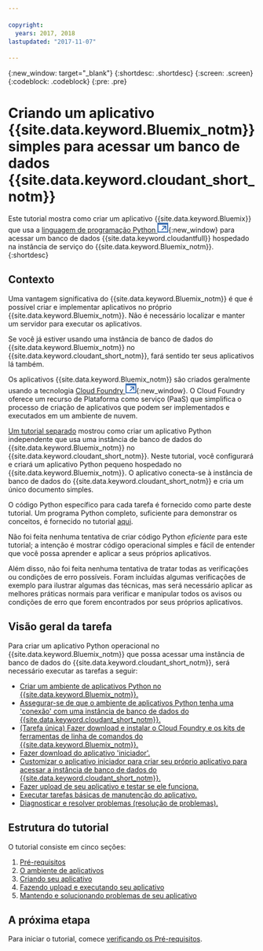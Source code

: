 ```yaml
---

copyright:
  years: 2017, 2018
lastupdated: "2017-11-07"

---
```


{:new_window: target="_blank"}
{:shortdesc: .shortdesc}
{:screen: .screen}
{:codeblock: .codeblock}
{:pre: .pre}

<!-- Acrolinx: 2017-01-10 -->

# Criando um aplicativo {{site.data.keyword.Bluemix_notm}} simples para acessar um banco de dados {{site.data.keyword.cloudant_short_notm}}

Este tutorial mostra como criar um aplicativo {{site.data.keyword.Bluemix}} que usa a
[linguagem de programação Python ![Ícone de link externo](../images/launch-glyph.svg "Ícone de link externo")](https://www.python.org/){:new_window} para
acessar um banco de dados {{site.data.keyword.cloudantfull}}
hospedado na instância de serviço do {{site.data.keyword.Bluemix_notm}}.
{:shortdesc}

## Contexto

Uma vantagem significativa do {{site.data.keyword.Bluemix_notm}} é que é possível criar e implementar aplicativos no
próprio {{site.data.keyword.Bluemix_notm}}.
Não é necessário localizar e manter um servidor para executar os aplicativos.

Se você já estiver usando uma instância de banco de dados do {{site.data.keyword.Bluemix_notm}}
no {{site.data.keyword.cloudant_short_notm}},
fará sentido ter seus aplicativos lá
também.

Os aplicativos {{site.data.keyword.Bluemix_notm}} são criados geralmente usando
a tecnologia [Cloud Foundry ![Ícone de link externo](../images/launch-glyph.svg "Ícone de link externo")](https://en.wikipedia.org/wiki/Cloud_Foundry){:new_window}.
O Cloud Foundry oferece um recurso de Plataforma como serviço (PaaS)
que simplifica o processo de criação de aplicativos que podem ser implementados e executados
em um ambiente de nuvem.

[Um tutorial separado](create_database.html) mostrou como criar um aplicativo Python independente
que usa uma instância de banco de dados do {{site.data.keyword.Bluemix_notm}}
no {{site.data.keyword.cloudant_short_notm}}.
Neste tutorial,
você configurará e criará um aplicativo Python pequeno hospedado no {{site.data.keyword.Bluemix_notm}}.
O aplicativo conecta-se à instância de banco de dados do {{site.data.keyword.cloudant_short_notm}}
e cria um único
documento simples.

O código Python específico para cada tarefa é fornecido como parte deste tutorial.
Um programa Python completo,
suficiente para demonstrar os conceitos,
é fornecido no tutorial
[aqui](create_bmxapp_createapp.html#complete-listing).

Não foi feita nenhuma tentativa de criar código Python _eficiente_ para este tutorial;
a intenção é mostrar código operacional simples e fácil de entender
que você possa aprender e aplicar a seus próprios aplicativos.

Além disso,
não foi feita nenhuma tentativa de tratar todas as verificações ou condições de erro possíveis.
Foram incluídas algumas verificações de exemplo para ilustrar algumas das técnicas,
mas será necessário aplicar as melhores práticas normais para verificar e manipular todos os
avisos ou condições de erro que forem encontrados por seus próprios aplicativos.

## Visão geral da tarefa

Para criar um aplicativo Python operacional no {{site.data.keyword.Bluemix_notm}}
que possa acessar uma instância de banco de dados do {{site.data.keyword.cloudant_short_notm}},
será necessário executar as tarefas a seguir:

-   [Criar um ambiente de aplicativos Python no {{site.data.keyword.Bluemix_notm}}.](create_bmxapp_appenv.html#creating)
-   [Assegurar-se de que o ambiente de aplicativos Python tenha uma 'conexão' com uma instância de banco de dados do {{site.data.keyword.cloudant_short_notm}}.](create_bmxapp_appenv.html#connecting)
-   [(Tarefa única) Fazer download e instalar o Cloud Foundry e os kits de ferramentas de linha de comandos do {{site.data.keyword.Bluemix_notm}}.](create_bmxapp_appenv.html#toolkits)
-   [Fazer download do aplicativo 'iniciador'.](create_bmxapp_appenv.html#starter)
-   [Customizar o aplicativo iniciador para criar seu próprio aplicativo para acessar a instância de banco de dados do {{site.data.keyword.cloudant_short_notm}}.](create_bmxapp_createapp.html#theApp)
-   [Fazer upload de seu aplicativo e testar se ele funciona.](create_bmxapp_upload.html#uploading)
-   [Executar tarefas básicas de manutenção do aplicativo.](create_bmxapp_maintain.html#maintenance)
-   [Diagnosticar e resolver problemas (resolução de problemas).](create_bmxapp_maintain.html#troubleshooting)

## Estrutura do tutorial

O tutorial consiste em cinco seções:

1.  [Pré-requisitos](create_bmxapp_prereq.html)
2.  [O ambiente de aplicativos](create_bmxapp_appenv.html)
3.  [Criando seu aplicativo](create_bmxapp_createapp.html)
4.  [Fazendo upload e executando seu aplicativo](create_bmxapp_upload.html)
5.  [Mantendo e solucionando problemas de seu aplicativo](create_bmxapp_maintain.html)

## A próxima etapa

Para iniciar o tutorial,
comece [verificando os Pré-requisitos](create_bmxapp_prereq.html).
